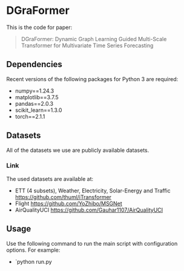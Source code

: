 # DGraFormer

This is the code for paper:
> DGraFormer: Dynamic Graph Learning Guided Multi-Scale Transformer for Multivariate Time Series Forecasting

## Dependencies
Recent versions of the following packages for Python 3 are required:
* numpy==1.24.3
* matplotlib==3.7.5
* pandas==2.0.3
* scikit_learn==1.3.0
* torch==2.1.1

## Datasets
All of the datasets we use are publicly available datasets.
### Link
The used datasets are available at:
*  ETT (4 subsets), Weather, Electricity, Solar-Energy and Traffic https://github.com/thuml/iTransformer
*  Flight https://github.com/YoZhibo/MSGNet
*  AirQualityUCI https://github.com/Gauhar1107/AirQualityUCI

## Usage
Use the following command to run the main script with configuration options. For example:

* `python run.py